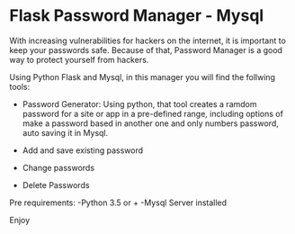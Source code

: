 # Flask Password Manager - Mysql

With increasing vulnerabilities for hackers on the internet, it is important to keep your passwords safe.
Because of that, Password Manager is a good way to protect yourself from hackers. 



Using Python Flask and Mysql, in this manager you will find the follwing tools:

- Password Generator: Using python, that tool creates a ramdom password for a site or app in a pre-defined range, including options of make a password based in 
  another one and only numbers password, auto saving it in Mysql.

- Add and save existing password 

- Change passwords

- Delete Passwords 

Pre requirements:
  -Python 3.5 or +
  -Mysql Server installed
 
 Enjoy
